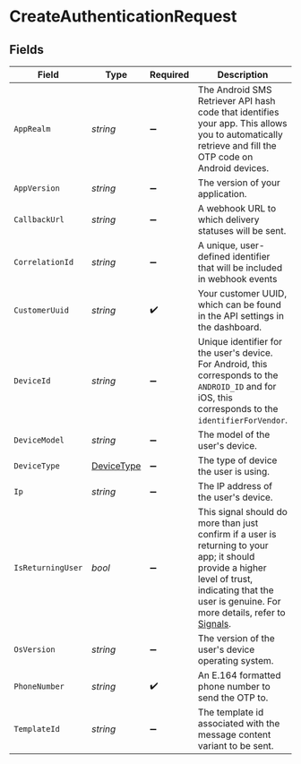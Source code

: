 # CreateAuthenticationRequest


## Fields

| Field                                                                                                                                                                                                                                 | Type                                                                                                                                                                                                                                  | Required                                                                                                                                                                                                                              | Description                                                                                                                                                                                                                           | Example                                                                                                                                                                                                                               |
| ------------------------------------------------------------------------------------------------------------------------------------------------------------------------------------------------------------------------------------- | ------------------------------------------------------------------------------------------------------------------------------------------------------------------------------------------------------------------------------------- | ------------------------------------------------------------------------------------------------------------------------------------------------------------------------------------------------------------------------------------- | ------------------------------------------------------------------------------------------------------------------------------------------------------------------------------------------------------------------------------------- | ------------------------------------------------------------------------------------------------------------------------------------------------------------------------------------------------------------------------------------- |
| `AppRealm`                                                                                                                                                                                                                            | *string*                                                                                                                                                                                                                              | :heavy_minus_sign:                                                                                                                                                                                                                    | The Android SMS Retriever API hash code that identifies your app. This allows you to automatically retrieve and fill the OTP code on Android devices.                                                                                 |                                                                                                                                                                                                                                       |
| `AppVersion`                                                                                                                                                                                                                          | *string*                                                                                                                                                                                                                              | :heavy_minus_sign:                                                                                                                                                                                                                    | The version of your application.                                                                                                                                                                                                      |                                                                                                                                                                                                                                       |
| `CallbackUrl`                                                                                                                                                                                                                         | *string*                                                                                                                                                                                                                              | :heavy_minus_sign:                                                                                                                                                                                                                    | A webhook URL to which delivery statuses will be sent.                                                                                                                                                                                |                                                                                                                                                                                                                                       |
| `CorrelationId`                                                                                                                                                                                                                       | *string*                                                                                                                                                                                                                              | :heavy_minus_sign:                                                                                                                                                                                                                    | A unique, user-defined identifier that will be included in webhook events                                                                                                                                                             |                                                                                                                                                                                                                                       |
| `CustomerUuid`                                                                                                                                                                                                                        | *string*                                                                                                                                                                                                                              | :heavy_check_mark:                                                                                                                                                                                                                    | Your customer UUID, which can be found in the API settings in the dashboard.                                                                                                                                                          |                                                                                                                                                                                                                                       |
| `DeviceId`                                                                                                                                                                                                                            | *string*                                                                                                                                                                                                                              | :heavy_minus_sign:                                                                                                                                                                                                                    | Unique identifier for the user's device. For Android, this corresponds to the `ANDROID_ID` and for iOS, this corresponds to the `identifierForVendor`.                                                                                |                                                                                                                                                                                                                                       |
| `DeviceModel`                                                                                                                                                                                                                         | *string*                                                                                                                                                                                                                              | :heavy_minus_sign:                                                                                                                                                                                                                    | The model of the user's device.                                                                                                                                                                                                       |                                                                                                                                                                                                                                       |
| `DeviceType`                                                                                                                                                                                                                          | [DeviceType](../../Models/Components/DeviceType.md)                                                                                                                                                                                   | :heavy_minus_sign:                                                                                                                                                                                                                    | The type of device the user is using.                                                                                                                                                                                                 |                                                                                                                                                                                                                                       |
| `Ip`                                                                                                                                                                                                                                  | *string*                                                                                                                                                                                                                              | :heavy_minus_sign:                                                                                                                                                                                                                    | The IP address of the user's device.                                                                                                                                                                                                  |                                                                                                                                                                                                                                       |
| `IsReturningUser`                                                                                                                                                                                                                     | *bool*                                                                                                                                                                                                                                | :heavy_minus_sign:                                                                                                                                                                                                                    | This signal should do more than just confirm if a user is returning to your app; it should provide a higher level of trust, indicating that the user is genuine. For more details, refer to [Signals](/guides/prevent-fraud#signals). |                                                                                                                                                                                                                                       |
| `OsVersion`                                                                                                                                                                                                                           | *string*                                                                                                                                                                                                                              | :heavy_minus_sign:                                                                                                                                                                                                                    | The version of the user's device operating system.                                                                                                                                                                                    |                                                                                                                                                                                                                                       |
| `PhoneNumber`                                                                                                                                                                                                                         | *string*                                                                                                                                                                                                                              | :heavy_check_mark:                                                                                                                                                                                                                    | An E.164 formatted phone number to send the OTP to.                                                                                                                                                                                   | +1234567890                                                                                                                                                                                                                           |
| `TemplateId`                                                                                                                                                                                                                          | *string*                                                                                                                                                                                                                              | :heavy_minus_sign:                                                                                                                                                                                                                    | The template id associated with the message content variant to be sent.                                                                                                                                                               |                                                                                                                                                                                                                                       |